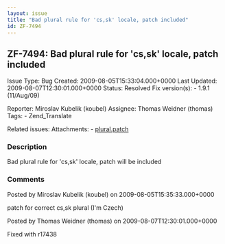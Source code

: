 ```yaml
---
layout: issue
title: "Bad plural rule for 'cs,sk' locale, patch included"
id: ZF-7494
---
```


ZF-7494: Bad plural rule for 'cs,sk' locale, patch included
-----------------------------------------------------------

 Issue Type: Bug Created: 2009-08-05T15:33:04.000+0000 Last Updated: 2009-08-07T12:30:01.000+0000 Status: Resolved Fix version(s): - 1.9.1 (11/Aug/09)
 
 Reporter:  Miroslav Kubelik (koubel)  Assignee:  Thomas Weidner (thomas)  Tags: - Zend\_Translate
 
 Related issues: 
 Attachments: - [plural.patch](/issues/secure/attachment/12128/plural.patch)
 
### Description

Bad plural rule for 'cs,sk' locale, patch will be included

 

 

### Comments

Posted by Miroslav Kubelik (koubel) on 2009-08-05T15:35:33.000+0000

patch for correct cs,sk plural (I'm Czech)

 

 

Posted by Thomas Weidner (thomas) on 2009-08-07T12:30:01.000+0000

Fixed with r17438

 

 